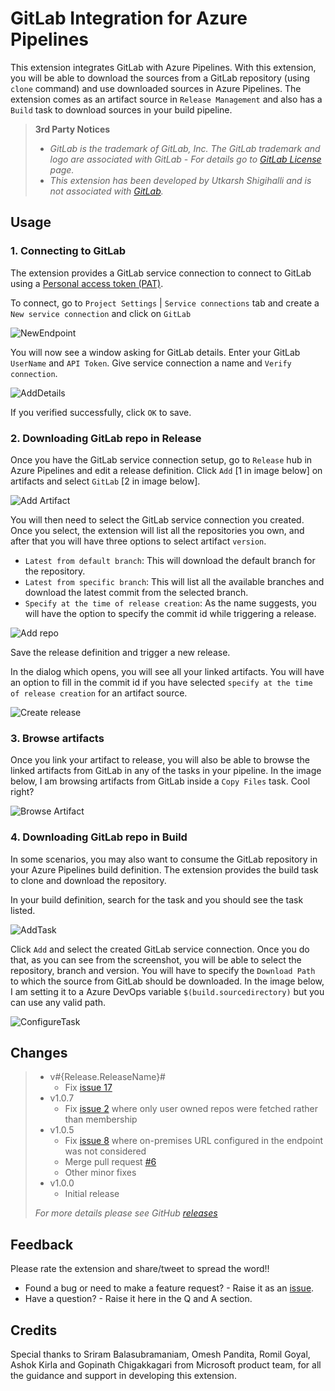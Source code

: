 # GitLab Integration for Azure Pipelines

This extension integrates GitLab with Azure Pipelines. With this extension, you will be able to download the sources from a GitLab repository (using `clone` command) and use downloaded sources in Azure Pipelines. The extension comes as an artifact source in `Release Management` and also has a `Build` task to download sources in your build pipeline.

> **3rd Party Notices**
>
> - _GitLab is the trademark of GitLab, Inc. The GitLab trademark and logo are associated with GitLab - For details go to [GitLab License](https://gitlab.com/gitlab-com/gitlab-artwork/blob/master/README.md) page._
> - _This extension has been developed by Utkarsh Shigihalli and is not associated with [GitLab](https://gitlab.com/)._

## Usage

### 1. Connecting to GitLab

The extension provides a GitLab service connection to connect to GitLab using a [Personal access token (PAT)](https://docs.gitlab.com/ee/user/profile/personal_access_tokens.html).

To connect, go to `Project Settings` | `Service connections` tab and create a `New service connection` and click on `GitLab`

![NewEndpoint](images/screenshots/new-gitlab-endpoint.png)

You will now see a window asking for GitLab details. Enter your GitLab `UserName` and `API Token`. Give service connection a name and `Verify connection`.

![AddDetails](images/screenshots/add-endpoint.png)

If you verified successfully, click `OK` to save.

### 2. Downloading GitLab repo in Release

Once you have the GitLab service connection setup, go to `Release` hub in Azure Pipelines and edit a release definition. Click `Add` [1 in image below] on artifacts and select `GitLab` [2 in image below].

![Add Artifact](images/screenshots/add-artifact-release.png)

You will then need to select the GitLab service connection you created. Once you select, the extension will list all the repositories you own, and after that you will have three options to select artifact `version`.

- `Latest from default branch`: This will download the default branch for the repository.
- `Latest from specific branch`: This will list all the available branches and download the latest commit from the selected branch.
- `Specify at the time of release creation`: As the name suggests, you will have the option to specify the commit id while triggering a release.

![Add repo](images/screenshots/add-repo-release.png)

Save the release definition and trigger a new release.

In the dialog which opens, you will see all your linked artifacts. You will have an option to fill in the commit id if you have selected `specify at the time of release creation` for an artifact source.

![Create release](images/screenshots/create-release.png)

### 3. Browse artifacts

Once you link your artifact to release, you will also be able to browse the linked artifacts from GitLab in any of the tasks in your pipeline. In the image below, I am browsing artifacts from GitLab inside a `Copy Files` task. Cool right?

![Browse Artifact](images/screenshots/browse-artifact.png)

### 4. Downloading GitLab repo in Build

In some scenarios, you may also want to consume the GitLab repository in your Azure Pipelines build definition. The extension provides the build task to clone and download the repository.

In your build definition, search for the task and you should see the task listed.

![AddTask](images/screenshots/add-task-build.png)

Click `Add` and select the created GitLab service connection. Once you do that, as you can see from the screenshot, you will be able to select the repository, branch and version. You will have to specify the `Download Path` to which the source from GitLab should be downloaded. In the image below, I am setting it to a Azure DevOps variable `$(build.sourcedirectory)` but you can use any valid path.

![ConfigureTask](images/screenshots/configure-task-build.png)

## Changes

> - v#{Release.ReleaseName}#
>   - Fix [issue 17](https://github.com/onlyutkarsh/gitlab-integration/issues/17)
> - v1.0.7
>   - Fix [issue 2](https://github.com/onlyutkarsh/gitlab-integration/issues/2) where only user owned repos were fetched rather than membership
> - v1.0.5
>   - Fix [issue 8](https://github.com/onlyutkarsh/gitlab-integration/issues/8) where on-premises URL configured in the endpoint was not considered
>   - Merge pull request [#6](https://github.com/onlyutkarsh/gitlab-integration/pull/6)
>   - Other minor fixes
> - v1.0.0
>   - Initial release
>
> _For more details please see GitHub [releases](https://github.com/onlyutkarsh/gitlab-integration/releases)_

## Feedback

Please rate the extension and share/tweet to spread the word!!

- Found a bug or need to make a feature request? - Raise it as an [issue](https://github.com/onlyutkarsh/gitlab-integration/issues).
- Have a question? - Raise it here in the Q and A section.

## Credits

Special thanks to Sriram Balasubramaniam, Omesh Pandita, Romil Goyal, Ashok Kirla and Gopinath Chigakkagari from Microsoft product team, for all the guidance and support in developing this extension.
